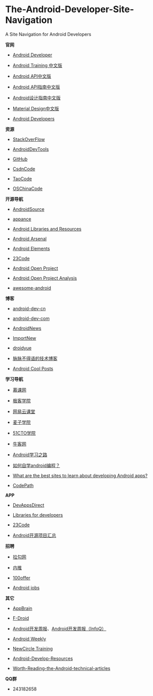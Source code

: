 The-Android-Developer-Site-Navigation
=====================================

A Site Navigation for Android Developers

**官网**

- [Android Developer](http://developer.android.com)

- [Android Training 中文版](http://hukai.me/android-training-course-in-chinese/index.html)

- [Android API中文版](http://wikidroid.sinaapp.com/Android中文API)

- [Android API指南中文版](http://wiki.eoeandroid.com/Android_API_Guides)

- [Android设计指南中文版](http://adchs.github.io)

- [Material Design中文版](http://design.1sters.com)

- [Android Developers](https://www.youtube.com/user/androiddevelopers/videos)


**资源**

- [StackOverFlow](http://stackoverflow.com)

- [AndroidDevTools](http://www.androiddevtools.cn)

- [GitHub](https://github.com)

- [CsdnCode](http://code.csdn.net)

- [TaoCode](http://code.taobao.org)

- [OSChinaCode](http://git.oschina.net)

**开源导航**

- [AndroidSource](https://android.googlesource.com/)

- [appance](http://www.appance.com/category/android/)

- [Android Libraries and Resources](http://alamkanak.github.io/android-libraries-and-resources/)

- [Android Arsenal](https://android-arsenal.com)

- [Android Elements](https://github.com/cesards/AndroidElementals)

- [23Code](http://www.23code.com)

- [Android Open Project](https://github.com/android-cn/android-open-project)

- [Android Open Project Analysis](https://github.com/android-cn/android-open-project-analysis)

- [awesome-android](https://github.com/snowdream/awesome-android)

**博客**

- [android-dev-cn](https://github.com/android-cn/android-dev-cn)

- [android-dev-com](https://github.com/android-cn/android-dev-com)

- [AndroidNews](http://www.androidweekly.cn)

- [ImportNew](http://www.importnew.com)

- [droidyue](http://droidyue.com)

- [脉脉不得语的技术博客](http://www.inferjay.com/)

- [Android Cool Posts](http://greenrobot.me/)


**学习导航**

- [慕课网](http://www.imooc.com)

- [极客学院](http://www.jikexueyuan.com)

- [网易云课堂](http://study.163.com)

- [麦子学院](http://www.maiziedu.com)

- [51CTO学院](http://edu.51cto.com)

- [牛客网](http://www.nowcoder.com)

- [Android学习之路](http://stormzhang.com/android/2020/07/07/learn-android-from-rookie/)

- [如何自学android编程？](http://www.zhihu.com/question/26417244)

- [What are the best sites to learn about developing Android apps?](https://www.quora.com/What-are-the-best-sites-to-learn-about-developing-Android-apps)

- [CodePath](http://guides.codepath.com/android)

**APP**

- [DevAppsDirect](https://play.google.com/store/apps/details?id=com.inappsquared.devappsdirect&amp;hl=zh_CN)

- [Libraries for developers](https://play.google.com/store/apps/details?id=com.desarrollodroide.repos&amp;hl=zh_CN)

- [23Code](https://play.google.com/store/apps/details?id=com.ttcode.appdirect)

- [Android开源项目汇总](http://www.wandoujia.com/apps/com.cjg.android)

**招聘**

- [拉勾网](http://www.lagou.com)

- [内推](http://www.neitui.me)

- [100offer](https://100offer.com)

- [Android jobs](https://github.com/android-cn/android-jobs)

**其它**

- [AppBrain](http://www.appbrain.com)

- [F-Droid](https://f-droid.org)

- [Android开发周报](http://www.inferjay.com/blog/categories/androiddevweekly/)、[Android开发周报（InfoQ）](http://www.infoq.com/cn/search.action?queryString=Android%E5%BC%80%E5%8F%91%E5%91%A8%E6%8A%A5&page=1&searchOrder=&sst=Zp46A54E1sGU2B4f)

- [Android Weekly](http://androidweekly.net/)

- [NewCircle Training](https://www.youtube.com/user/MarakanaTechTV)

- [Android-Develop-Resources](https://github.com/zmywly8866/Android-Develop-Resources)

- [Worth-Reading-the-Android-technical-articles](https://github.com/zmywly8866/Worth-Reading-the-Android-technical-articles)

**QQ群**

- 243182658
